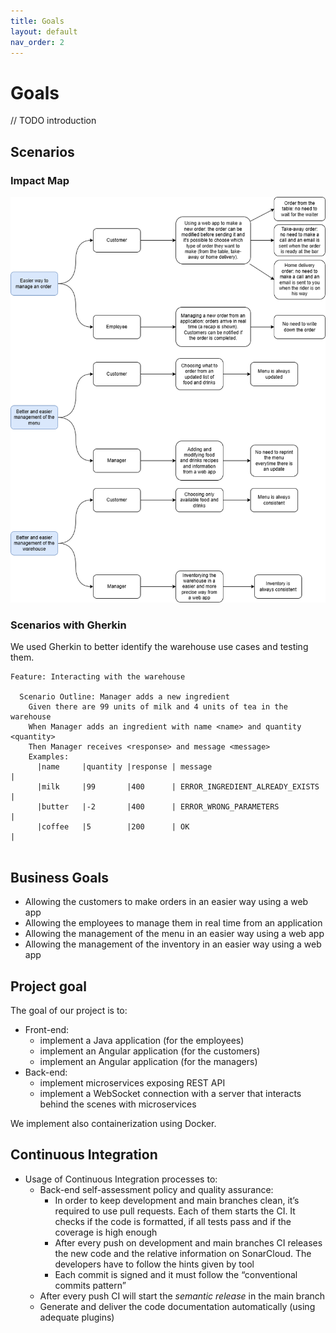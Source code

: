 ```yaml
---
title: Goals
layout: default
nav_order: 2
---
```


# Goals
// TODO introduction

## Scenarios

### Impact Map
![Impact map of the project](resources/images/Impact%20Map.png)

### Scenarios with Gherkin

We used Gherkin to better identify the warehouse use cases and testing them.
``` 
Feature: Interacting with the warehouse

  Scenario Outline: Manager adds a new ingredient
    Given there are 99 units of milk and 4 units of tea in the warehouse
    When Manager adds an ingredient with name <name> and quantity <quantity>
    Then Manager receives <response> and message <message>
    Examples:
      |name     |quantity |response | message                          |
      |milk     |99       |400      | ERROR_INGREDIENT_ALREADY_EXISTS  |
      |butter   |-2       |400      | ERROR_WRONG_PARAMETERS           |
      |coffee   |5        |200      | OK                               |
      
  ```

## Business Goals
* Allowing the customers to make orders in an easier way using a web app
* Allowing the employees to manage them in real time from an application
* Allowing the management of the menu in an easier way using a web app
* Allowing the management of the inventory in an easier way using a web app

## Project goal
The goal of our project is to:
* Front-end:
  * implement a Java application (for the employees)
  * implement an Angular application (for the customers)
  * implement an Angular application (for the managers)
* Back-end:
  * implement microservices exposing REST API
  * implement a WebSocket connection with a server that interacts behind the scenes with microservices

We implement also containerization using Docker.

## Continuous Integration

* Usage of Continuous Integration processes to:
  * Back-end self-assessment policy and quality assurance: 
    * In order to keep development and main branches clean, it’s required to use pull requests. Each of them starts the CI. It checks if the code is formatted, if all tests pass and if the coverage is high enough
    * After every push on development and main branches CI releases the new code and the relative information on SonarCloud. The developers have to follow the hints given by tool
    * Each commit is signed and it must follow the “conventional commits pattern”
  * After every push CI will start the *semantic release* in the main branch
  * Generate and deliver the code documentation automatically (using adequate plugins)
















